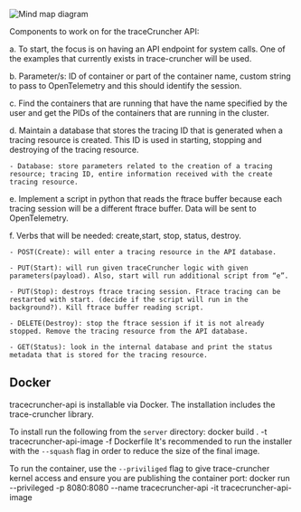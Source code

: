 ![Mind map diagram](https://gitlab.eng.vmware.com/opensource/tracecruncher-api/-/raw/main/Mind_Map.png)

Components to work on for the traceCruncher API:


a. To start, the focus is on having an API endpoint for system calls.  One of the examples that currently exists in trace-cruncher will be used.

b. Parameter/s: ID of container or part of the container name, custom string to pass to OpenTelemetry and this should identify the session.

c. Find the containers that are running that have the name specified by the user and get the PIDs of the containers that are running in the cluster.

d. Maintain a database that stores the tracing ID that is generated when a tracing resource is created. This ID is used in starting, stopping and destroying of the tracing resource.
    
    - Database: store parameters related to the creation of a tracing resource; tracing ID, entire information received with the create tracing resource.

e. Implement a script in python that reads the ftrace buffer because each tracing session will be a different ftrace buffer. Data will be sent to OpenTelemetry.

f. Verbs that will be needed: create,start, stop, status, destroy.
    
    - POST(Create): will enter a tracing resource in the API database.
    
    - PUT(Start): will run given traceCruncher logic with given parameters(payload). Also, start will run additional script from “e”.
    
    - PUT(Stop): destroys ftrace tracing session. Ftrace tracing can be restarted with start. (decide if the script will run in the background?). Kill ftrace buffer reading script.
    
    - DELETE(Destroy): stop the ftrace session if it is not already stopped. Remove the tracing resource from the API database.
    
    - GET(Status): look in the internal database and print the status metadata that is stored for the tracing resource.

## Docker

tracecruncher-api is installable via Docker. The installation includes the trace-cruncher library.

To install run the following from the `server` directory:
    docker build . -t tracecruncher-api-image -f Dockerfile
It's recommended to run the installer with the `--squash` flag in order to reduce the size of the final image.

To run the container, use the `--priviliged` flag to give trace-cruncher kernel access and ensure you are publishing the container port:
    docker run --privileged -p 8080:8080 --name tracecruncher-api -it tracecruncher-api-image
